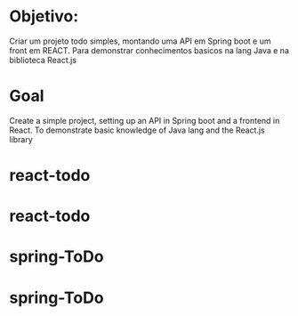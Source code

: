 # Objetivo:

Criar um projeto todo simples, montando uma API em Spring boot e um front em REACT.
Para demonstrar conhecimentos basicos na lang Java e na biblioteca React.js

# Goal 

Create a simple project, setting up an API in Spring boot and a frontend in React.
To demonstrate basic knowledge of Java lang and the React.js library

# react-todo
# react-todo
# spring-ToDo
# spring-ToDo
